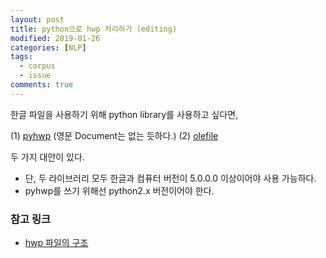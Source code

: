 ```yaml
---
layout: post
title: python으로 hwp 처리하기 (editing)
modified: 2019-01-26
categories: [NLP]
tags: 
  - corpus
  - issue
comments: true
---
```


한글 파일을 사용하기 위해 python library를 사용하고 싶다면,

(1) [pyhwp](https://pythonhosted.org/pyhwp/ko/index.html) (영문 Document는 없는 듯하다.)
(2) [olefile](https://olefile.readthedocs.io/en/latest/index.html)

두 가지 대안이 있다.

- 단, 두 라이브러리 모두 한글과 컴퓨터 버전이 5.0.0.0 이상이어야 사용 가능하다.
- pyhwp를 쓰기 위해선 python2.x 버전이어야 한다.


### 참고 링크

- [hwp 파일의 구조](https://github.com/hallazzang/hwp5-table-extractor/wiki/Hwp-%ED%8C%8C%EC%9D%BC%EC%9D%98-%EA%B5%AC%EC%A1%B0)